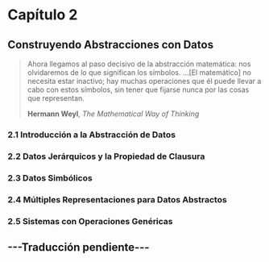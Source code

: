# Capítulo 2

## Construyendo Abstracciones con Datos

> Ahora llegamos al paso decisivo de la abstracción matemática: nos olvidaremos de lo que significan los símbolos. ...[El matemático] no necesita estar inactivo; hay muchas operaciones que él puede llevar a cabo con estos símbolos, sin tener que fijarse nunca por las cosas que representan.
>
> **Hermann Weyl**, *The Mathematical Way of Thinking*


### 2.1 Introducción a la Abstracción de Datos

### 2.2 Datos Jerárquicos y la Propiedad de Clausura

### 2.3 Datos Simbólicos

### 2.4 Múltiples Representaciones para Datos Abstractos

### 2.5 Sistemas con Operaciones Genéricas


## ---Traducción pendiente---